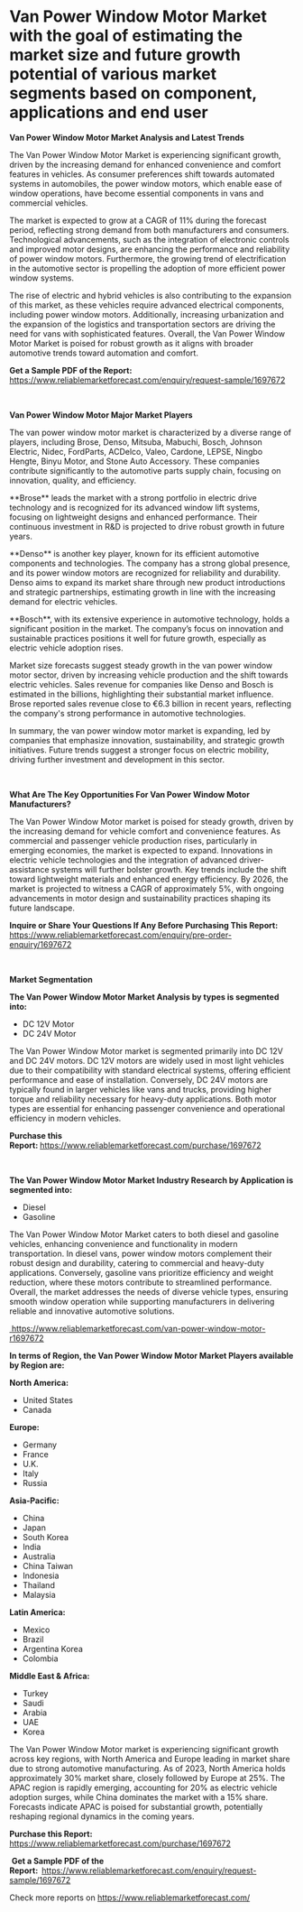 <p><h1>Van Power Window Motor Market with the goal of estimating the market size and future growth potential of various market segments based on component, applications and end user</h1></p><p><strong>Van Power Window Motor Market Analysis and Latest Trends</strong></p>
<p><p>The Van Power Window Motor Market is experiencing significant growth, driven by the increasing demand for enhanced convenience and comfort features in vehicles. As consumer preferences shift towards automated systems in automobiles, the power window motors, which enable ease of window operations, have become essential components in vans and commercial vehicles. </p><p>The market is expected to grow at a CAGR of 11% during the forecast period, reflecting strong demand from both manufacturers and consumers. Technological advancements, such as the integration of electronic controls and improved motor designs, are enhancing the performance and reliability of power window motors. Furthermore, the growing trend of electrification in the automotive sector is propelling the adoption of more efficient power window systems.</p><p>The rise of electric and hybrid vehicles is also contributing to the expansion of this market, as these vehicles require advanced electrical components, including power window motors. Additionally, increasing urbanization and the expansion of the logistics and transportation sectors are driving the need for vans with sophisticated features. Overall, the Van Power Window Motor Market is poised for robust growth as it aligns with broader automotive trends toward automation and comfort.</p></p>
<p><strong>Get a Sample PDF of the Report:&nbsp;</strong> <a href="https://www.reliablemarketforecast.com/enquiry/request-sample/1697672?utm_campaign=1903&utm_medium=2&utm_source=Github&utm_content=ia&utm_term=27122024&utm_id=van-power-window-motor">https://www.reliablemarketforecast.com/enquiry/request-sample/1697672</a></p>
<p>&nbsp;</p>
<p><strong>Van Power Window Motor Major Market Players</strong></p>
<p><p>The van power window motor market is characterized by a diverse range of players, including Brose, Denso, Mitsuba, Mabuchi, Bosch, Johnson Electric, Nidec, FordParts, ACDelco, Valeo, Cardone, LEPSE, Ningbo Hengte, Binyu Motor, and Stone Auto Accessory. These companies contribute significantly to the automotive parts supply chain, focusing on innovation, quality, and efficiency.</p><p>**Brose** leads the market with a strong portfolio in electric drive technology and is recognized for its advanced window lift systems, focusing on lightweight designs and enhanced performance. Their continuous investment in R&D is projected to drive robust growth in future years.</p><p>**Denso** is another key player, known for its efficient automotive components and technologies. The company has a strong global presence, and its power window motors are recognized for reliability and durability. Denso aims to expand its market share through new product introductions and strategic partnerships, estimating growth in line with the increasing demand for electric vehicles.</p><p>**Bosch**, with its extensive experience in automotive technology, holds a significant position in the market. The company’s focus on innovation and sustainable practices positions it well for future growth, especially as electric vehicle adoption rises.</p><p>Market size forecasts suggest steady growth in the van power window motor sector, driven by increasing vehicle production and the shift towards electric vehicles. Sales revenue for companies like Denso and Bosch is estimated in the billions, highlighting their substantial market influence. Brose reported sales revenue close to €6.3 billion in recent years, reflecting the company's strong performance in automotive technologies.</p><p>In summary, the van power window motor market is expanding, led by companies that emphasize innovation, sustainability, and strategic growth initiatives. Future trends suggest a stronger focus on electric mobility, driving further investment and development in this sector.</p></p>
<p>&nbsp;</p>
<p><strong>What Are The Key Opportunities For Van Power Window Motor Manufacturers?</strong></p>
<p><p>The Van Power Window Motor market is poised for steady growth, driven by the increasing demand for vehicle comfort and convenience features. As commercial and passenger vehicle production rises, particularly in emerging economies, the market is expected to expand. Innovations in electric vehicle technologies and the integration of advanced driver-assistance systems will further bolster growth. Key trends include the shift toward lightweight materials and enhanced energy efficiency. By 2026, the market is projected to witness a CAGR of approximately 5%, with ongoing advancements in motor design and sustainability practices shaping its future landscape.</p></p>
<p><strong>Inquire or Share Your Questions If Any Before Purchasing This Report:</strong> <a href="https://www.reliablemarketforecast.com/enquiry/pre-order-enquiry/1697672?utm_campaign=1903&utm_medium=2&utm_source=Github&utm_content=ia&utm_term=27122024&utm_id=van-power-window-motor">https://www.reliablemarketforecast.com/enquiry/pre-order-enquiry/1697672</a></p>
<p>&nbsp;</p>
<p><strong>Market Segmentation</strong></p>
<p><strong>The Van Power Window Motor Market Analysis by types is segmented into:</strong></p>
<p><ul><li>DC 12V Motor</li><li>DC 24V Motor</li></ul></p>
<p><p>The Van Power Window Motor market is segmented primarily into DC 12V and DC 24V motors. DC 12V motors are widely used in most light vehicles due to their compatibility with standard electrical systems, offering efficient performance and ease of installation. Conversely, DC 24V motors are typically found in larger vehicles like vans and trucks, providing higher torque and reliability necessary for heavy-duty applications. Both motor types are essential for enhancing passenger convenience and operational efficiency in modern vehicles.</p></p>
<p><strong>Purchase this Report:&nbsp;</strong><a href="https://www.reliablemarketforecast.com/purchase/1697672?utm_campaign=1903&utm_medium=2&utm_source=Github&utm_content=ia&utm_term=27122024&utm_id=van-power-window-motor">https://www.reliablemarketforecast.com/purchase/1697672</a></p>
<p>&nbsp;</p>
<p><strong>The Van Power Window Motor Market Industry Research by Application is segmented into:</strong></p>
<p><ul><li>Diesel</li><li>Gasoline</li></ul></p>
<p><p>The Van Power Window Motor Market caters to both diesel and gasoline vehicles, enhancing convenience and functionality in modern transportation. In diesel vans, power window motors complement their robust design and durability, catering to commercial and heavy-duty applications. Conversely, gasoline vans prioritize efficiency and weight reduction, where these motors contribute to streamlined performance. Overall, the market addresses the needs of diverse vehicle types, ensuring smooth window operation while supporting manufacturers in delivering reliable and innovative automotive solutions.</p></p>
<p><a href="https://www.reliablemarketforecast.com/van-power-window-motor-r1697672?utm_campaign=1903&utm_medium=2&utm_source=Github&utm_content=ia&utm_term=27122024&utm_id=van-power-window-motor">&nbsp;https://www.reliablemarketforecast.com/van-power-window-motor-r1697672</a></p>
<p><strong>In terms of Region, the Van Power Window Motor Market Players available by Region are:</strong></p>
<p>
    <p> <strong> North America: </strong>
        <ul>
            <li>United States</li>
            <li>Canada</li>
        </ul>
        </p> 
    <p> <strong> Europe: </strong>
        <ul>
            <li>Germany</li>
            <li>France</li>
            <li>U.K.</li>
            <li>Italy</li>
            <li>Russia</li>
        </ul>
        </p> 
    <p> <strong> Asia-Pacific: </strong>
        <ul>
            <li>China</li>
            <li>Japan</li>
            <li>South Korea</li>
            <li>India</li>
            <li>Australia</li>
            <li>China Taiwan</li>
            <li>Indonesia</li>
            <li>Thailand</li>
            <li>Malaysia</li>
        </ul>
        </p> 
    <p> <strong> Latin America: </strong>
        <ul>
            <li>Mexico</li>
            <li>Brazil</li>
            <li>Argentina Korea</li>
            <li>Colombia</li>
        </ul>
        </p> 
    <p> <strong> Middle East & Africa: </strong>
        <ul>
            <li>Turkey</li>
            <li>Saudi</li>
            <li>Arabia</li>
            <li>UAE</li>
            <li>Korea</li>
        </ul>
    </p>
    </p>
<p><p>The Van Power Window Motor market is experiencing significant growth across key regions, with North America and Europe leading in market share due to strong automotive manufacturing. As of 2023, North America holds approximately 30% market share, closely followed by Europe at 25%. The APAC region is rapidly emerging, accounting for 20% as electric vehicle adoption surges, while China dominates the market with a 15% share. Forecasts indicate APAC is poised for substantial growth, potentially reshaping regional dynamics in the coming years.</p></p>
<p><strong>Purchase this Report: </strong><a href="https://www.reliablemarketforecast.com/purchase/1697672?utm_campaign=1903&utm_medium=2&utm_source=Github&utm_content=ia&utm_term=27122024&utm_id=van-power-window-motor">https://www.reliablemarketforecast.com/purchase/1697672</a></p>
<p>&nbsp;<strong>Get a Sample PDF of the Report:&nbsp;&nbsp;</strong><a href="https://www.reliablemarketforecast.com/enquiry/request-sample/1697672?utm_campaign=1903&utm_medium=2&utm_source=Github&utm_content=ia&utm_term=27122024&utm_id=van-power-window-motor">https://www.reliablemarketforecast.com/enquiry/request-sample/1697672</a></p>
<p><strong></strong></p>
<p>Check more reports on <a href="https://www.reliablemarketforecast.com/?utm_campaign=1903&utm_medium=2&utm_source=Github&utm_content=ia&utm_term=27122024&utm_id=van-power-window-motor">https://www.reliablemarketforecast.com/</a></p>